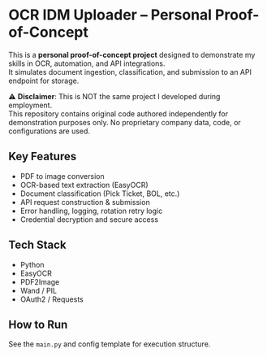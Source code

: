 # OCR IDM Uploader – Personal Proof-of-Concept

This is a **personal proof-of-concept project** designed to demonstrate my skills in OCR, automation, and API integrations.  
It simulates document ingestion, classification, and submission to an API endpoint for storage.

⚠️ **Disclaimer**: This is NOT the same project I developed during employment.  
This repository contains original code authored independently for demonstration purposes only. No proprietary company data, code, or configurations are used.

## Key Features
- PDF to image conversion
- OCR-based text extraction (EasyOCR)
- Document classification (Pick Ticket, BOL, etc.)
- API request construction & submission
- Error handling, logging, rotation retry logic
- Credential decryption and secure access

## Tech Stack
- Python
- EasyOCR
- PDF2Image
- Wand / PIL
- OAuth2 / Requests

## How to Run
See the `main.py` and config template for execution structure.
